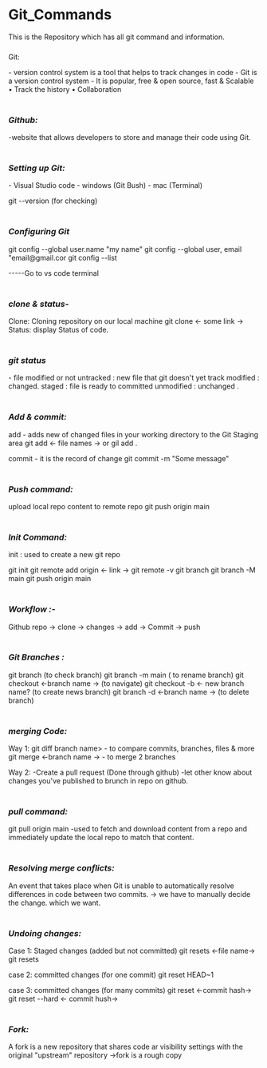 # Git_Commands
This is the Repository which has all git command and information.
<br>
<b><i><h3>                 </h3></i></b>
Git: 
</h3></i></b>
- version control system is a tool that helps to track changes in code
- Git is a version control system
- It is popular, free & open source, fast & Scalable
• Track the history
• Collaboration

<b><i><h3>   
Github:
</h3></i></b>
-website that allows developers to store and manage their code using Git.

<b><i><h3>  
Setting up Git:
</h3></i></b>
- Visual Studio code
- windows (Git Bush)
- mac (Terminal)

git --version (for checking)

<b><i><h3>  
Configuring Git
</h3></i></b>
git config --global user.name "my name"
git config --global user, email "email@gmail.cor
git config --list

-----Go to vs code terminal

<b><i><h3>  
clone & status-
</h3></i></b>

Clone: Cloning repository on our local machine git clone <- some link ->
Status: display Status of code.

<b><i><h3>  
git status
</h3></i></b>
- file modified or not
untracked : new file that git doesn't yet track
modified : changed.
staged : file is ready to committed
unmodified : unchanged .

<b><i><h3>  
Add & commit:
</h3></i></b>
add - adds new of changed files in your working directory to the Git Staging area
 git add <- file names -> or gil add .

commit - it is the record of change
git commit -m "Some message"

<b><i><h3>  
Push command:
</h3></i></b>
upload local repo content to remote repo
git push origin main

<b><i><h3>  
Init Command:
</h3></i></b>
init : used to create a new git repo

git init
git remote add origin <- link ->
git remote -v
git branch
git branch -M main
git push origin main

<b><i><h3>  
Workflow :-
</h3></i></b>

Github repo -> clone -> changes -> add -> Commit -> push

<b><i><h3>  
Git Branches :
</h3></i></b>

git branch (to check branch)
git branch -m main ( to rename branch)
git checkout <-branch name -> (to navigate)
git checkout -b <- new branch name? (to create news branch)
git branch -d <-branch name -> (to delete branch)

<b><i><h3>  
merging Code:
</h3></i></b>

Way 1:
git diff branch name> - to compare commits, branches, files & more
git merge <-branch name -> - to merge 2 branches

Way 2:
-Create a pull request (Done through github)
-let other know about changes you've published to brunch in repo on github.

<b><i><h3>  
pull command:
</h3></i></b>
git pull origin main
-used to fetch and download content from a repo and immediately update the local repo to match that content.

<b><i><h3>  
Resolving merge conflicts:
</h3></i></b>
An event that takes place when Git is unable to automatically resolve differences in code between two commits.
→ we have to manually decide the change. which we want.

<b><i><h3>  
Undoing changes:
</h3></i></b>

Case 1: Staged changes (added but not committed)
git resets <-file name-> git resets

case 2: committed changes (for one commit)
git reset HEAD~1

case 3: committed changes (for many commits)
git reset <-commit hash->
git reset --hard <- commit hush->

<b><i><h3>  
Fork:
</h3></i></b>
A fork is a new repository that shares code ar visibility settings with the original "upstream" repository
→fork is a rough copy
